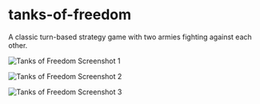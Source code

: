 # tanks-of-freedom
A classic turn-based strategy game with two armies fighting against each other.

![Tanks of Freedom Screenshot 1](http://tof.p1x.in/assets/tof_screen1.png)

![Tanks of Freedom Screenshot 2](http://tof.p1x.in/assets/tof_screen2.png)

![Tanks of Freedom Screenshot 3](http://tof.p1x.in/assets/tof_screen3.png)
